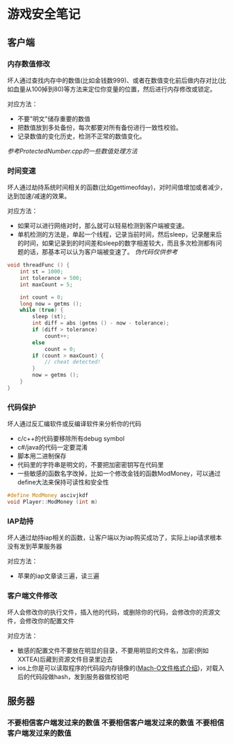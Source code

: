 # 游戏安全笔记

## 客户端

### 内存数值修改
坏人通过查找内存中的数值(比如金钱数999)、或者在数值变化前后做内存对比(比如血量从100掉到80)等方法来定位你变量的位置，然后进行内存修改或锁定。

对应方法：
* 不要"明文"储存重要的数值
* 把数值放到多处备份，每次都要对所有备份进行一致性校验。
* 记录数值的变化历史，检测不正常的数值变化。

*参考ProtectedNumber.cpp的一些数值处理方法*

### 时间变速
坏人通过劫持系统时间相关的函数(比如gettimeofday)，对时间值增加或者减少，达到加速/减速的效果。

对应方法：
* 如果可以进行网络对时，那么就可以轻易检测到客户端被变速。
* 单机检测的方法是，单起一个线程，记录当前时间，然后sleep，记录醒来后的时间，如果记录到的时间差和sleep的数字相差较大，而且多次检测都有问题的话，那基本可以认为客户端被变速了。
*伪代码仅供参考*
```c++
void threadFunc () {
	int st = 1000;
	int tolerance = 500;
	int maxCount = 5;

	int count = 0;
	long now = getms ();
	while (true) {
		sleep (st);
		int diff = abs (getms () - now - tolerance);
		if (diff > tolerance)
			count++;
		else
			count = 0;
		if (count > maxCount) {
			// cheat detected!
		}
		now = getms ();
	}
}
```

### 代码保护
坏人通过反汇编软件或反编译软件来分析你的代码

* c/c++的代码要移除所有debug symbol
* c#/java的代码一定要混淆
* 脚本用二进制保存
* 代码里的字符串是明文的，不要把加密密钥写在代码里
* 一些敏感的函数名字改掉，比如一个修改金钱的函数ModMoney，可以通过define大法来保持可读性和安全性
```c++
#define ModMoney ascivjkdf
void Player::ModMoney (int m)
```

### IAP劫持
坏人通过劫持iap相关的函数，让客户端以为iap购买成功了，实际上iap请求根本没有发到苹果服务器

对应方法：
* 苹果的iap文章读三遍，读三遍

### 客户端文件修改
坏人会修改你的执行文件，插入他的代码，或删除你的代码，会修改你的资源文件，会修改你的配置文件

对应方法：
* 敏感的配置文件不要放在明显的目录，不要用明显的文件名，加密(例如XXTEA)后藏到资源文件目录里边去
* ios上你是可以读取程序的代码段内存镜像的([Mach-O文件格式介绍](https://developer.apple.com/library/mac/documentation/DeveloperTools/Conceptual/MachORuntime/Reference/reference.html))，对载入后的代码段做hash，发到服务器做校验吧


## 服务器

### 不要相信客户端发过来的数值 不要相信客户端发过来的数值 不要相信客户端发过来的数值
